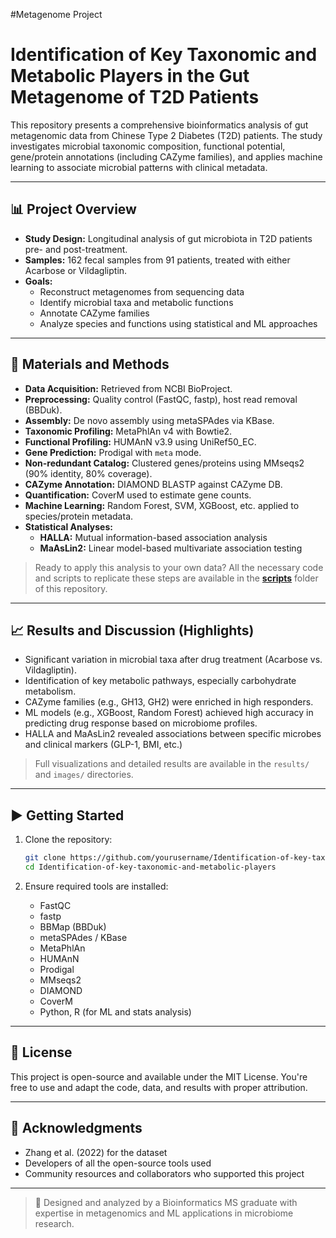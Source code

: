 #Metagenome Project
# Identification of Key Taxonomic and Metabolic Players in the Gut Metagenome of T2D Patients

This repository presents a comprehensive bioinformatics analysis of gut metagenomic data from Chinese Type 2 Diabetes (T2D) patients. The study investigates microbial taxonomic composition, functional potential, gene/protein annotations (including CAZyme families), and applies machine learning to associate microbial patterns with clinical metadata.

---

## 📊 Project Overview

- **Study Design:** Longitudinal analysis of gut microbiota in T2D patients pre- and post-treatment.
- **Samples:** 162 fecal samples from 91 patients, treated with either Acarbose or Vildagliptin.
- **Goals:**  
  - Reconstruct metagenomes from sequencing data  
  - Identify microbial taxa and metabolic functions  
  - Annotate CAZyme families  
  - Analyze species and functions using statistical and ML approaches

---

## 🧬 Materials and Methods

- **Data Acquisition:** Retrieved from NCBI BioProject.
- **Preprocessing:** Quality control (FastQC, fastp), host read removal (BBDuk).
- **Assembly:** De novo assembly using metaSPAdes via KBase.
- **Taxonomic Profiling:** MetaPhlAn v4 with Bowtie2.
- **Functional Profiling:** HUMAnN v3.9 using UniRef50_EC.
- **Gene Prediction:** Prodigal with `meta` mode.
- **Non-redundant Catalog:** Clustered genes/proteins using MMseqs2 (90% identity, 80% coverage).
- **CAZyme Annotation:** DIAMOND BLASTP against CAZyme DB.
- **Quantification:** CoverM used to estimate gene counts.
- **Machine Learning:** Random Forest, SVM, XGBoost, etc. applied to species/protein metadata.
- **Statistical Analyses:**  
  - **HALLA:** Mutual information-based association analysis  
  - **MaAsLin2:** Linear model-based multivariate association testing

> Ready to apply this analysis to your own data? All the necessary code and scripts to replicate these steps are available in the [**scripts**](./scripts/) folder of this repository.

---

## 📈 Results and Discussion (Highlights)

- Significant variation in microbial taxa after drug treatment (Acarbose vs. Vildagliptin).
- Identification of key metabolic pathways, especially carbohydrate metabolism.
- CAZyme families (e.g., GH13, GH2) were enriched in high responders.
- ML models (e.g., XGBoost, Random Forest) achieved high accuracy in predicting drug response based on microbiome profiles.
- HALLA and MaAsLin2 revealed associations between specific microbes and clinical markers (GLP-1, BMI, etc.)

> Full visualizations and detailed results are available in the `results/` and `images/` directories.

---

## ▶️ Getting Started

1. Clone the repository:
   ```bash
   git clone https://github.com/yourusername/Identification-of-key-taxonomic-and-metabolic-players-in-the-gut-metagenome-of-T2D-Patients.git
   cd Identification-of-key-taxonomic-and-metabolic-players
   ```

2. Ensure required tools are installed:  
   - FastQC  
   - fastp  
   - BBMap (BBDuk)  
   - metaSPAdes / KBase  
   - MetaPhlAn  
   - HUMAnN  
   - Prodigal  
   - MMseqs2  
   - DIAMOND  
   - CoverM  
   - Python, R (for ML and stats analysis)  

---

## 📜 License

This project is open-source and available under the MIT License. You're free to use and adapt the code, data, and results with proper attribution.

---

## 🙏 Acknowledgments

- Zhang et al. (2022) for the dataset  
- Developers of all the open-source tools used  
- Community resources and collaborators who supported this project

---

> 🔬 Designed and analyzed by a Bioinformatics MS graduate with expertise in metagenomics and ML applications in microbiome research.

